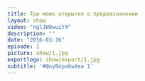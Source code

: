 ```yaml
---
title: Три моих открытия о предназначении
layout: show
video: "nglJW0wuiY4"
description: ""
date: "2016-03-16"
episode: 1
picture: show/1.jpg
exportlogo: show/export/1.jpg
subtitle: '#ШоуВоробьёва 1'
---
```

